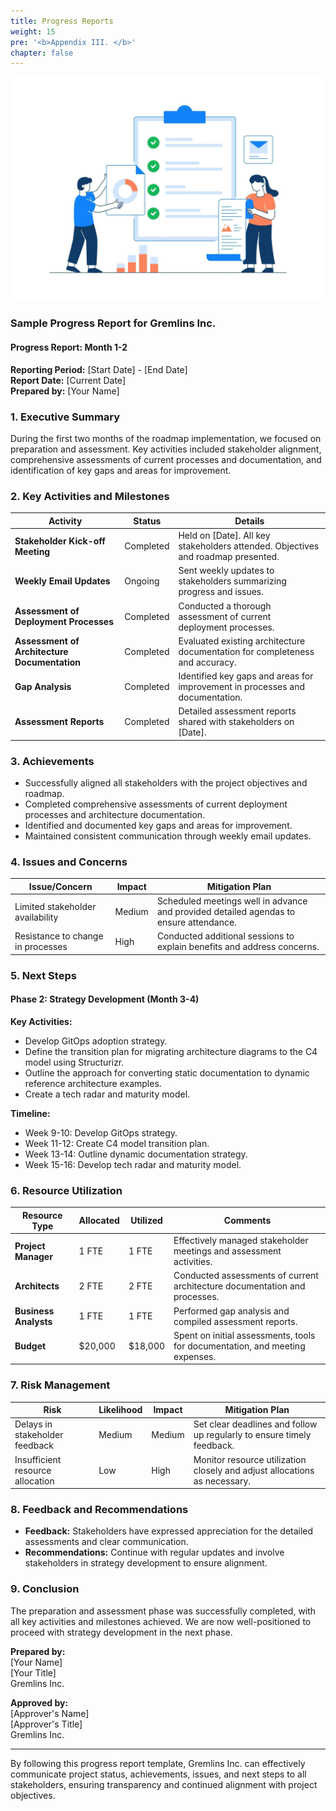 ```yaml
---
title: Progress Reports
weight: 15
pre: '<b>Appendix III. </b>'
chapter: false
---
```


![Progress Report](images/progress-report.jpeg)

### Sample Progress Report for Gremlins Inc.

#### Progress Report: Month 1-2

**Reporting Period:** [Start Date] - [End Date]  
**Report Date:** [Current Date]  
**Prepared by:** [Your Name]  

### 1. Executive Summary

During the first two months of the roadmap implementation, we focused on preparation and assessment. Key activities included stakeholder alignment, comprehensive assessments of current processes and documentation, and identification of key gaps and areas for improvement.

### 2. Key Activities and Milestones

| Activity                               | Status          | Details                                                                                  |
|----------------------------------------|-----------------|------------------------------------------------------------------------------------------|
| **Stakeholder Kick-off Meeting**       | Completed       | Held on [Date]. All key stakeholders attended. Objectives and roadmap presented.          |
| **Weekly Email Updates**               | Ongoing         | Sent weekly updates to stakeholders summarizing progress and issues.                      |
| **Assessment of Deployment Processes** | Completed       | Conducted a thorough assessment of current deployment processes.                          |
| **Assessment of Architecture Documentation** | Completed       | Evaluated existing architecture documentation for completeness and accuracy.              |
| **Gap Analysis**                       | Completed       | Identified key gaps and areas for improvement in processes and documentation.              |
| **Assessment Reports**                 | Completed       | Detailed assessment reports shared with stakeholders on [Date].                           |

### 3. Achievements

- Successfully aligned all stakeholders with the project objectives and roadmap.
- Completed comprehensive assessments of current deployment processes and architecture documentation.
- Identified and documented key gaps and areas for improvement.
- Maintained consistent communication through weekly email updates.

### 4. Issues and Concerns

| Issue/Concern                          | Impact          | Mitigation Plan                                                                          |
|----------------------------------------|-----------------|------------------------------------------------------------------------------------------|
| Limited stakeholder availability       | Medium          | Scheduled meetings well in advance and provided detailed agendas to ensure attendance.    |
| Resistance to change in processes      | High            | Conducted additional sessions to explain benefits and address concerns.                   |

### 5. Next Steps

#### Phase 2: Strategy Development (Month 3-4)

**Key Activities:**
- Develop GitOps adoption strategy.
- Define the transition plan for migrating architecture diagrams to the C4 model using Structurizr.
- Outline the approach for converting static documentation to dynamic reference architecture examples.
- Create a tech radar and maturity model.

**Timeline:**
- Week 9-10: Develop GitOps strategy.
- Week 11-12: Create C4 model transition plan.
- Week 13-14: Outline dynamic documentation strategy.
- Week 15-16: Develop tech radar and maturity model.

### 6. Resource Utilization

| Resource Type         | Allocated       | Utilized       | Comments                                                                            |
|-----------------------|-----------------|----------------|-------------------------------------------------------------------------------------|
| **Project Manager**   | 1 FTE           | 1 FTE          | Effectively managed stakeholder meetings and assessment activities.                  |
| **Architects**        | 2 FTE           | 2 FTE          | Conducted assessments of current architecture documentation and processes.           |
| **Business Analysts** | 1 FTE           | 1 FTE          | Performed gap analysis and compiled assessment reports.                              |
| **Budget**            | $20,000         | $18,000        | Spent on initial assessments, tools for documentation, and meeting expenses.         |

### 7. Risk Management

| Risk                                  | Likelihood     | Impact         | Mitigation Plan                                                                      |
|---------------------------------------|----------------|----------------|--------------------------------------------------------------------------------------|
| Delays in stakeholder feedback        | Medium         | Medium         | Set clear deadlines and follow up regularly to ensure timely feedback.               |
| Insufficient resource allocation      | Low            | High           | Monitor resource utilization closely and adjust allocations as necessary.            |

### 8. Feedback and Recommendations

- **Feedback:** Stakeholders have expressed appreciation for the detailed assessments and clear communication.
- **Recommendations:** Continue with regular updates and involve stakeholders in strategy development to ensure alignment.

### 9. Conclusion

The preparation and assessment phase was successfully completed, with all key activities and milestones achieved. We are now well-positioned to proceed with strategy development in the next phase.

**Prepared by:**  
[Your Name]  
[Your Title]  
Gremlins Inc.  

**Approved by:**  
[Approver's Name]  
[Approver's Title]  
Gremlins Inc.

---

By following this progress report template, Gremlins Inc. can effectively communicate project status, achievements, issues, and next steps to all stakeholders, ensuring transparency and continued alignment with project objectives.
